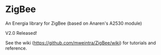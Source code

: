 ZigBee
======

An Energia library for ZigBee (based on Anaren's A2530 module)

V2.0 Released!

See the wiki (https://github.com/mweintra/ZigBee/wiki) for tutorials and reference.
